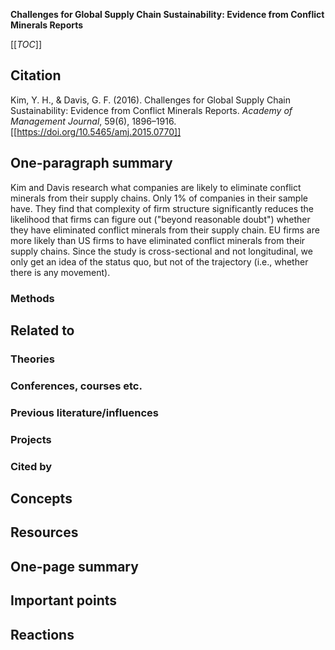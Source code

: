 **Challenges for Global Supply Chain Sustainability: Evidence from Conflict Minerals Reports**

[[_TOC_]]

## Citation

Kim, Y. H., & Davis, G. F. (2016). Challenges for Global Supply Chain Sustainability: Evidence from Conflict Minerals Reports. *Academy of Management Journal*, 59(6), 1896–1916. [[https://doi.org/10.5465/amj.2015.0770]]

## One-paragraph summary

Kim and Davis research what companies are likely to eliminate conflict minerals from their supply chains. Only 1% of companies in their sample have. They find that complexity of firm structure significantly reduces the likelihood that firms can figure out ("beyond reasonable doubt") whether they have eliminated conflict minerals from their supply chain. EU firms are more likely than US firms to have eliminated conflict minerals from their supply chains. Since the study is cross-sectional and not longitudinal, we only get an idea of the status quo, but not of the trajectory (i.e., whether there is any movement).

### Methods

## Related to

### Theories

### Conferences, courses etc.

### Previous literature/influences

### Projects

### Cited by

## Concepts

## Resources

## One-page summary

## Important points

## Reactions
